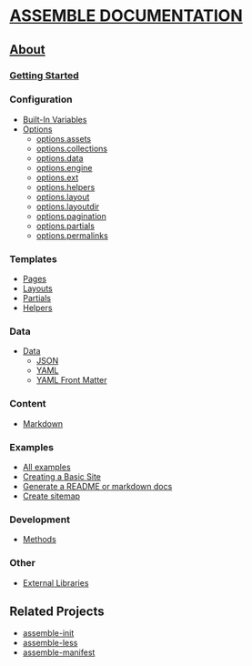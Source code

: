 # [ASSEMBLE DOCUMENTATION](http://assemble.io/docs)

## [About][About]

### [Getting Started][Home]

### Configuration

* [Built-In Variables][built-in-variables]
* [Options][options]
  * [options.assets][options-assets]
  * [options.collections][options-collections]
  * [options.data][options-data]
  * [options.engine][options-engine]
  * [options.ext][options-ext]
  * [options.helpers][options-helpers]
  * [options.layout][options-layout]
  * [options.layoutdir][options-layoutdir]
  * [options.pagination][options-pagination]
  * [options.partials][options-partials]
  * [options.permalinks][options-permalinks]


### Templates

* [Pages][pages]
* [Layouts][layouts]
* [Partials][partials]
* [Helpers][Helpers] 


### Data 

* [Data][data-types]
  * [JSON][json]
  * [YAML][yaml]
  * [YAML Front Matter][yaml-front-matter]


### Content

* [Markdown][markdown]


### Examples 

* [All examples](https://github.com/assemble/assemble-examples)
* [Creating a Basic Site](https://github.com/assemble/assemble-examples-basic)
* [Generate a README or markdown docs](https://github.com/assemble/assemble-examples-readme)
* [Create sitemap](https://github.com/assemble/assemble-examples-sitemap)


### Development

* [Methods][methods]


### Other

* [External Libraries][external-libraries]


## Related Projects

* [assemble-init](https://github.com/assemble/assemble-init)
* [assemble-less](https://github.com/assemble/assemble-less)
* [assemble-manifest](https://github.com/assemble/assemble-manifest)



[about]: http://assemble.io/About.html
[built-in-variables]: http://assemble.io/Built-in-Variables.html
[data-types]: http://assemble.io/Data-Types.html
[data]: http://assemble.io/Data.html
[examples]: https://github.com/assemble/assemble-examples "Assemble Examples"
[extending-assemble]: http://assemble.io/Extending-Assemble.html
[external-libraries]: http://assemble.io/External-Libraries.html
[files]: http://gruntjs.com/configuring-tasks#files
[handlebars]: http://handlebarsjs.com
[helper-lib]: http://github.com/assemble/helper-lib "Extensive collection of Handlebars helpers"
[helpers]: http://assemble.io/Helpers.html
[home]: http://assemble.io/Home.html
[index]: http://assemble.io/index.html
[installation]: http://assemble.io/Installation.html
[json]: http://assemble.io/JSON.html
[layouts]: http://assemble.io/Layouts.html
[lodash]: http://gruntjs.com/configuring-tasks#templates
[markdown]: http://assemble.io/Markdown.html
[metadata]: http://assemble.io/Metadata.html
[methods]: http://assemble.io/Methods.html
[options]: http://assemble.io/Options.html
[options-assets]: http://assemble.io/options-assets.html
[options-collections]: http://assemble.io/options-collections.html
[options-data]: http://assemble.io/options-data.html
[options-engine]: http://assemble.io/options-engine.html
[options-ext]: http://assemble.io/options-ext.html
[options-helpers]: http://assemble.io/options-helpers.html
[options-layout]: http://assemble.io/options-layout.html
[options-layoutdir]: http://assemble.io/options-layoutdir.html
[options-pagination]: http://assemble.io/options-pagination.html
[options-partials]: http://assemble.io/options-partials.html
[options-permalinks]: http://assemble.io/options-permalinks.html
[outline]: http://assemble.io/Outline.html
[overview]: http://assemble.io/Overview.html
[pages]: http://assemble.io/Pages.html
[partials]: http://assemble.io/Partials.html
[quickstart]: http://assemble.io/Quickstart.html
[tasks-and-targets]: http://gruntjs.com/configuring-tasks#task-configuration-and-targets
[templates]: http://assemble.io/Templates.html
[why-assemble]: http://assemble.io/Why-Assemble.html
[yaml-front-matter]: http://assemble.io/YAML-front-matter.html
[yaml]: http://assemble.io/YAML.html
[yfm]: http://assemble.io/YAML-front-matter.html
